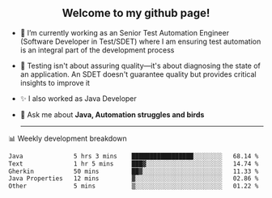 <h2 align="center">Welcome to my github page!</h2>

- 🔭 I’m currently working as an Senior Test Automation Engineer (Software Developer in Test/SDET) where I am ensuring test automation is an integral part of the development process
- 🎩 Testing isn't about assuring quality—it's about diagnosing the state of an application. An SDET doesn't guarantee quality but provides critical insights to improve it
- ✨ I also worked as Java Developer
- 💬 Ask me about **Java, Automation struggles and birds**
  
  -------
  
📊 Weekly development breakdown

<!--START_SECTION:waka-->

```txt
Java              5 hrs 3 mins    █████████████████░░░░░░░░   68.14 %
Text              1 hr 5 mins     ███▓░░░░░░░░░░░░░░░░░░░░░   14.74 %
Gherkin           50 mins         ██▓░░░░░░░░░░░░░░░░░░░░░░   11.33 %
Java Properties   12 mins         ▓░░░░░░░░░░░░░░░░░░░░░░░░   02.86 %
Other             5 mins          ▒░░░░░░░░░░░░░░░░░░░░░░░░   01.22 %
```

<!--END_SECTION:waka-->

